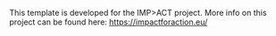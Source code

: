 This template is developed for the IMP>ACT project. More info on this project can be found here: https://impactforaction.eu/
